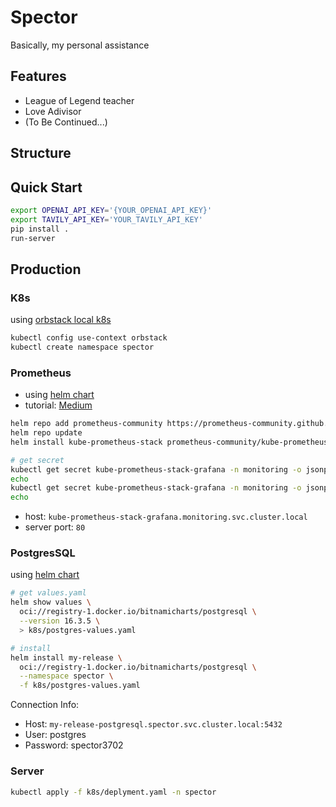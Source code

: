 # Spector
Basically, my personal assistance

## Features
- League of Legend teacher
- Love Adivisor
- (To Be Continued...)

## Structure


## Quick Start
```bash
export OPENAI_API_KEY='{YOUR_OPENAI_API_KEY}'
export TAVILY_API_KEY='YOUR_TAVILY_API_KEY'
pip install .
run-server
```

## Production

### K8s
using [orbstack local k8s](https://docs.orbstack.dev/kubernetes/)

```bash
kubectl config use-context orbstack
kubectl create namespace spector
```

### Prometheus
- using [helm chart](https://artifacthub.io/packages/helm/prometheus-community/kube-prometheus-stack)
- tutorial: [Medium](https://blog.amis.com/kubernetes-operators-prometheus-3584edd72275)

```bash
helm repo add prometheus-community https://prometheus-community.github.io/helm-charts
helm repo update
helm install kube-prometheus-stack prometheus-community/kube-prometheus-stack --namespace monitoring --create-namespace

# get secret
kubectl get secret kube-prometheus-stack-grafana -n monitoring -o jsonpath="{.data.admin-user}" | base64 --decode
echo
kubectl get secret kube-prometheus-stack-grafana -n monitoring -o jsonpath="{.data.admin-password}" | base64 --decode
echo
```
- host: `kube-prometheus-stack-grafana.monitoring.svc.cluster.local`
- server port: `80`


### PostgresSQL
using [helm chart](https://artifacthub.io/packages/helm/bitnami/postgresql)
```bash
# get values.yaml
helm show values \ 
  oci://registry-1.docker.io/bitnamicharts/postgresql \
  --version 16.3.5 \   
  > k8s/postgres-values.yaml

# install
helm install my-release \
  oci://registry-1.docker.io/bitnamicharts/postgresql \
  --namespace spector \
  -f k8s/postgres-values.yaml
```
Connection Info:
- Host: `my-release-postgresql.spector.svc.cluster.local:5432`
- User: postgres
- Password: spector3702

### Server
```bash
kubectl apply -f k8s/deplyment.yaml -n spector
```